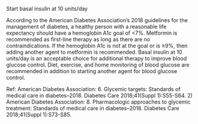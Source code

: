 Start basal insulin at 10 units/day

According to the American Diabetes Association’s 2018 guidelines for the management of diabetes, a healthy person with a reasonable life expectancy should have a hemoglobin A1c goal of <7%. Metformin is recommended as first-line therapy as long as there are no contraindications. If the hemoglobin A1c is not at the goal or is ≥9%, then adding another agent to metformin is recommended. Basal insulin at 10 units/day is an acceptable choice for additional therapy to improve blood glucose control. Diet, exercise, and home monitoring of blood glucose are recommended in addition to starting another agent for blood glucose control.

Ref: American Diabetes Association: 6. Glycemic targets: Standards of medical care in diabetes–2018. Diabetes Care 2018;41(Suppl 1):S55-S64.  2) American Diabetes Association: 8. Pharmacologic approaches to glycemic treatment: Standards of medical care in diabetes–2018. Diabetes Care 2018;41(Suppl 1):S73-S85.